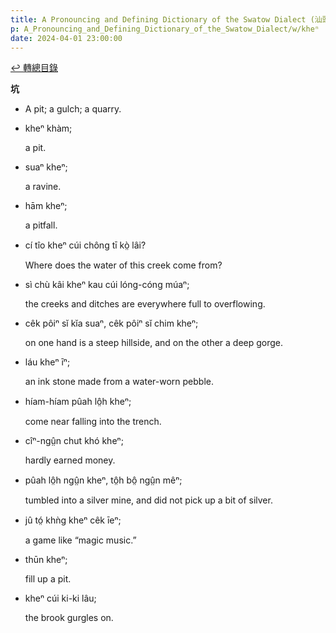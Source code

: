 ```yaml
---
title: A Pronouncing and Defining Dictionary of the Swatow Dialect (汕頭方言音義字典) / kheⁿ
p: A_Pronouncing_and_Defining_Dictionary_of_the_Swatow_Dialect/w/kheⁿ
date: 2024-04-01 23:00:00
---
```


[↩️ 轉總目錄](/A_Pronouncing_and_Defining_Dictionary_of_the_Swatow_Dialect)


**坑**
- A pit; a gulch; a quarry.

- kheⁿ khàm;

  a pit.

- suaⁿ kheⁿ;

  a ravine.

- hām kheⁿ;

  a pitfall.

- cí tîo kheⁿ cúi chông tī kò̤ lâi?

  Where does the water of this creek come from?

- sì chù kâi kheⁿ kau cúi lóng-cóng múaⁿ;

  the creeks and ditches are everywhere full to overflowing.

- cêk pôiⁿ sĭ kĭa suaⁿ, cêk pôiⁿ sĭ chim kheⁿ;

  on one hand is a steep hillside, and on the other a deep gorge.

- láu kheⁿ īⁿ;

  an ink stone made from a water-worn pebble.

- híam-híam pûah lô̤h kheⁿ;

  come near falling into the trench.

- cîⁿ-ngṳ̂n chut khó kheⁿ;

  hardly earned money.

- pûah lô̤h ngṳ̂n kheⁿ, tô̤h bô̤ ngṳ̂n mêⁿ;

  tumbled into a silver mine, and did not pick up a bit of silver.

- jû tó̤ khǹg kheⁿ cêk īeⁿ;

  a game like “magic music.”

- thūn kheⁿ;

  fill up a pit.

- kheⁿ cúi ki-ki lâu;

  the brook gurgles on.